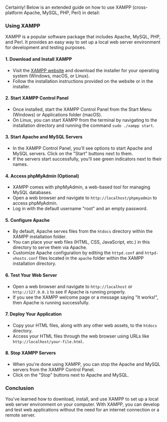 Certainly! Below is an extended guide on how to use XAMPP (cross-platform Apache, MySQL, PHP, Perl) in detail:

### Using XAMPP

XAMPP is a popular software package that includes Apache, MySQL, PHP, and Perl. It provides an easy way to set up a local web server environment for development and testing purposes.

#### 1. Download and Install XAMPP

- Visit the [XAMPP website](https://www.apachefriends.org/index.html) and download the installer for your operating system (Windows, macOS, or Linux).
- Follow the installation instructions provided on the website or in the installer.

#### 2. Start XAMPP Control Panel

- Once installed, start the XAMPP Control Panel from the Start Menu (Windows) or Applications folder (macOS).
- On Linux, you can start XAMPP from the terminal by navigating to the installation directory and running the command `sudo ./xampp start`.

#### 3. Start Apache and MySQL Servers

- In the XAMPP Control Panel, you'll see options to start Apache and MySQL servers. Click on the "Start" buttons next to them.
- If the servers start successfully, you'll see green indicators next to their names.

#### 4. Access phpMyAdmin (Optional)

- XAMPP comes with phpMyAdmin, a web-based tool for managing MySQL databases.
- Open a web browser and navigate to `http://localhost/phpmyadmin` to access phpMyAdmin.
- Log in with the default username "root" and an empty password.

#### 5. Configure Apache

- By default, Apache serves files from the `htdocs` directory within the XAMPP installation folder.
- You can place your web files (HTML, CSS, JavaScript, etc.) in this directory to serve them via Apache.
- Customize Apache configuration by editing the `httpd.conf` and `httpd-vhosts.conf` files located in the `apache` folder within the XAMPP installation directory.

#### 6. Test Your Web Server

- Open a web browser and navigate to `http://localhost` or `http://127.0.0.1` to see if Apache is running properly.
- If you see the XAMPP welcome page or a message saying "It works!", then Apache is running successfully.

#### 7. Deploy Your Application

- Copy your HTML files, along with any other web assets, to the `htdocs` directory.
- Access your HTML files through the web browser using URLs like `http://localhost/your-file.html`.

#### 8. Stop XAMPP Servers

- When you're done using XAMPP, you can stop the Apache and MySQL servers from the XAMPP Control Panel.
- Click on the "Stop" buttons next to Apache and MySQL.

### Conclusion

You've learned how to download, install, and use XAMPP to set up a local web server environment on your computer. With XAMPP, you can develop and test web applications without the need for an internet connection or a remote server.